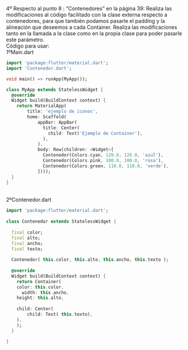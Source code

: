 4º Respecto al punto 8 : “Contenedores” en la página 39: Realiza las modificaciones al código facilitado con la clase externa respecto a contenedores, para que también podamos pasarle el padding y la alineación que deseemos a cada Container. Realiza las modificaciones tanto en la llamada a la clase como en la propia clase para poder pasarle este parámetro. <br>
Código para usar:<br>
1ºMain.dart<br>
```dart
import 'package:flutter/material.dart';
import 'Contenedor.dart';

void main() => runApp(MyApp());

class MyApp extends StatelessWidget {
  @override
  Widget build(BuildContext context) {
    return MaterialApp(
        title: 'ejemplo de iconos',
        home: Scaffold(
            appBar: AppBar(
              title: Center(
                child: Text('Ejemplo de Container'),
              ),
            ),
            body: Row(children: <Widget>[
              Contenedor(Colors.cyan, 120.0, 120.0, 'azul'),
              Contenedor(Colors.pink, 100.0, 100.0, 'rosa'),
              Contenedor(Colors.green, 110.0, 110.0, 'verde'),
            ])));
  }
}
```
<br>
2ºContenedor.dart<br>

```dart
import 'package:flutter/material.dart';
 
class Contenedor extends StatelessWidget {
 
  final color;
  final alto;
  final ancho;
  final texto;
 
  Contenedor( this.color, this.alto, this.ancho, this.texto );
 
  @override
  Widget build(BuildContext context) {
	return Container(
  	color: this.color,
	  width: this.ancho,
  	height: this.alto,
	
  	child: Center(
    	child: Text( this.texto),
  	),
	);
  }
 
}
```
